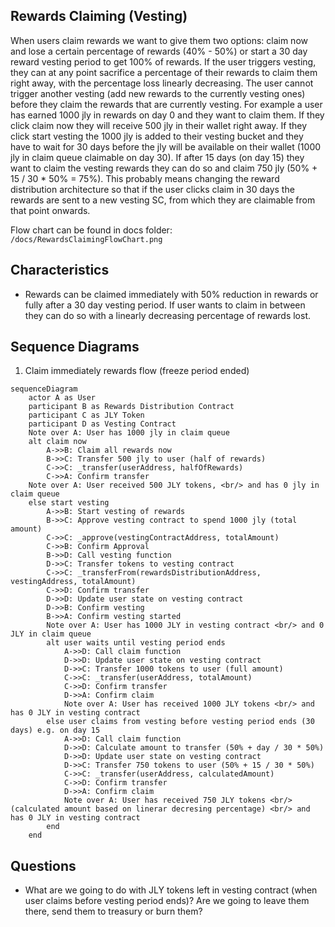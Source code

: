 ## Rewards Claiming (Vesting)

When users claim rewards we want to give them two options: claim now and lose a certain percentage of rewards (40% - 50%) or start a 30 day reward vesting period to get 100% of rewards. If the user triggers vesting, they can at any point sacrifice a percentage of their rewards to claim them right away, with the percentage loss linearly decreasing. The user cannot trigger another vesting (add new rewards to the currently vesting ones) before they claim the rewards that are currently vesting. For example a user has earned 1000 jly in rewards on day 0 and they want to claim them. If they click claim now they will receive 500 jly in their wallet right away. If they click start vesting the 1000 jly is added to their vesting bucket and they have to wait for 30 days before the jly will be available on their wallet (1000 jly in claim queue claimable on day 30). If after 15 days (on day 15) they want to claim the vesting rewards they can do so and claim 750 jly (50% + 15 / 30 * 50% = 75%). This probably means changing the reward distribution architecture so that if the user clicks claim in 30 days the rewards are sent to a new vesting SC, from which they are claimable from that point onwards.

Flow chart can be found in docs folder:
`/docs/RewardsClaimingFlowChart.png`

## Characteristics

- Rewards can be claimed immediately with 50% reduction in rewards or fully after a 30 day vesting period. If user wants to claim in between they can do so with a linearly decreasing percentage of rewards lost.

## Sequence Diagrams

1. Claim immediately rewards flow (freeze period ended)

```mermaid
sequenceDiagram
    actor A as User
    participant B as Rewards Distribution Contract
    participant C as JLY Token
    participant D as Vesting Contract
    Note over A: User has 1000 jly in claim queue
    alt claim now
        A->>B: Claim all rewards now
        B->>C: Transfer 500 jly to user (half of rewards)
        C->>C: _transfer(userAddress, halfOfRewards)
        C->>A: Confirm transfer
    Note over A: User received 500 JLY tokens, <br/> and has 0 jly in claim queue
    else start vesting
        A->>B: Start vesting of rewards
        B->>C: Approve vesting contract to spend 1000 jly (total amount)
        C->>C: _approve(vestingContractAddress, totalAmount)
        C->>B: Confirm Approval
        B->>D: Call vesting function
        D->>C: Transfer tokens to vesting contract
        C->>C: _transferFrom(rewardsDistributionAddress, vestingAddress, totalAmount)
        C->>D: Confirm transfer
        D->>D: Update user state on vesting contract
        D->>B: Confirm vesting
        B->>A: Confirm vesting started
        Note over A: User has 1000 JLY in vesting contract <br/> and 0 JLY in claim queue
        alt user waits until vesting period ends
            A->>D: Call claim function
            D->>D: Update user state on vesting contract
            D->>C: Transfer 1000 tokens to user (full amount)
            C->>C: _transfer(userAddress, totalAmount)
            C->>D: Confirm transfer
            D->>A: Confirm claim
            Note over A: User has received 1000 JLY tokens <br/> and has 0 JLY in vesting contract
        else user claims from vesting before vesting period ends (30 days) e.g. on day 15
            A->>D: Call claim function
            D->>D: Calculate amount to transfer (50% + day / 30 * 50%)
            D->>D: Update user state on vesting contract
            D->>C: Transfer 750 tokens to user (50% + 15 / 30 * 50%)
            C->>C: _transfer(userAddress, calculatedAmount)
            C->>D: Confirm transfer
            D->>A: Confirm claim
            Note over A: User has received 750 JLY tokens <br/>(calculated amount based on linerar decresing percentage) <br/> and has 0 JLY in vesting contract
        end
    end
```

## Questions
- What are we going to do with JLY tokens left in vesting contract (when user claims before vesting period ends)? Are we going to leave them there, send them to treasury or burn them?